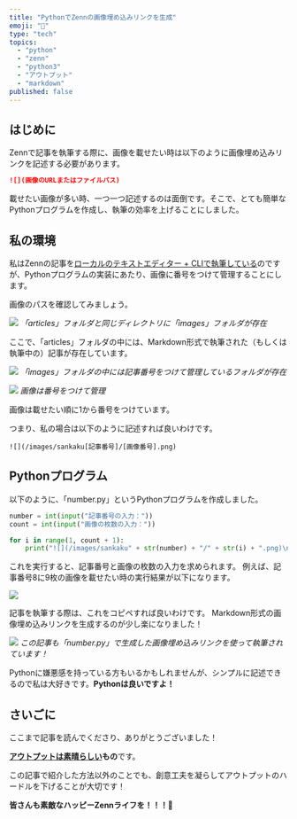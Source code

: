 ```yaml
---
title: "PythonでZennの画像埋め込みリンクを生成"
emoji: "🐍"
type: "tech"
topics:
  - "python"
  - "zenn"
  - "python3"
  - "アウトプット"
  - "markdown"
published: false
---
```


## はじめに

Zennで記事を執筆する際に、画像を載せたい時は以下のように画像埋め込みリンクを記述する必要があります。

```md
![](画像のURLまたはファイルパス)
```

載せたい画像が多い時、一つ一つ記述するのは面倒です。そこで、とても簡単なPythonプログラムを作成し、執筆の効率を上げることにしました。

## 私の環境

私はZennの記事を[ローカルのテキストエディター + CLIで執筆している](https://zenn.dev/zenn/articles/editor-guide#2.-%E3%83%AD%E3%83%BC%E3%82%AB%E3%83%AB%E3%81%AE%E3%83%86%E3%82%AD%E3%82%B9%E3%83%88%E3%82%A8%E3%83%87%E3%82%A3%E3%82%BF%E3%83%BC-%2B-cli)のですが、Pythonプログラムの実装にあたり、画像に番号をつけて管理することにします。

画像のパスを確認してみましょう。

![](/images/sankaku25/1.png)
*「articles」フォルダと同じディレクトリに「images」フォルダが存在*

ここで、「articles」フォルダの中には、Markdown形式で執筆された（もしくは執筆中の）記事が存在しています。

![](/images/sankaku25/3.png)
*「images」フォルダの中には記事番号をつけて管理しているフォルダが存在*

![](/images/sankaku25/5.png)
*画像は番号をつけて管理*

画像は載せたい順に1から番号をつけています。

つまり、私の場合は以下のように記述すれば良いわけです。

```md:私の場合
![](/images/sankaku[記事番号]/[画像番号].png)
```

## Pythonプログラム

以下のように、「number.py」というPythonプログラムを作成しました。

```py:number.py
number = int(input("記事番号の入力："))
count = int(input("画像の枚数の入力："))

for i in range(1, count + 1):
    print("![](/images/sankaku" + str(number) + "/" + str(i) + ".png)\n")
```

これを実行すると、記事番号と画像の枚数の入力を求められます。
例えば、記事番号8に9枚の画像を載せたい時の実行結果が以下になります。

![](/images/sankaku25/2.png)

記事を執筆する際は、これをコピペすれば良いわけです。
Markdown形式の画像埋め込みリンクを生成するのが少し楽になりました！

![](/images/sankaku25/4.png)
*この記事も「number.py」で生成した画像埋め込みリンクを使って執筆されています！*

Pythonに嫌悪感を持っている方もいるかもしれませんが、シンプルに記述できるので私は大好きです。**Pythonは良いですよ！**

## さいごに

ここまで記事を読んでくださり、ありがとうございました！

**[アウトプットは素晴らしい](https://zenn.dev/joho0724/articles/sankaku0724-newcreate6)もの**です。

この記事で紹介した方法以外のことでも、創意工夫を凝らしてアウトプットのハードルを下げることが大切です！

**皆さんも素敵なハッピーZennライフを！！！🌸**
